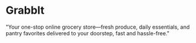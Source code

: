 # GrabbIt
"Your one-stop online grocery store—fresh produce, daily essentials, and pantry favorites delivered to your doorstep, fast and hassle-free."
